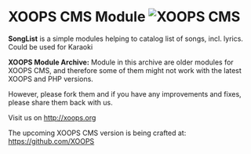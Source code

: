 # XOOPS CMS Module   ![XOOPS CMS](https://avatars2.githubusercontent.com/u/12771439?v=3&s=200)

**SongList** is a simple modules helping to catalog list of songs, incl. lyrics. Could be used for Karaoki

**XOOPS Module Archive:** Module in this archive are older modules for XOOPS CMS, and therefore some of them might not work with the latest XOOPS and PHP versions. 

However, please fork them and if you have any improvements and fixes, please share them back with us. 

Visit us on http://xoops.org

The upcoming XOOPS CMS version is being crafted at: https://github.com/XOOPS
